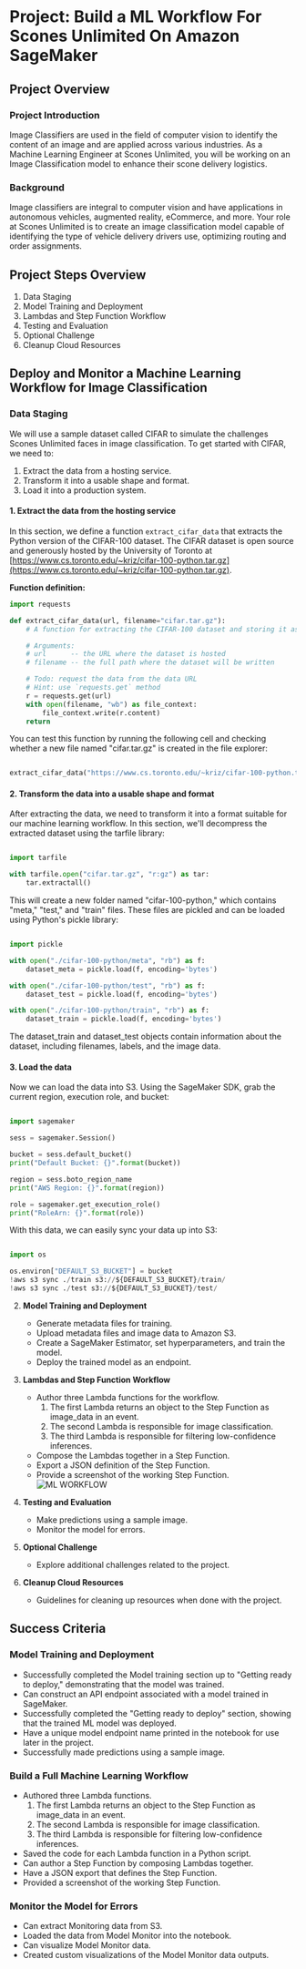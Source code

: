 # Project: Build a ML Workflow For Scones Unlimited On Amazon SageMaker

## Project Overview


### Project Introduction
Image Classifiers are used in the field of computer vision to identify the content of an image and are applied across various industries. As a Machine Learning Engineer at Scones Unlimited, you will be working on an Image Classification model to enhance their scone delivery logistics.

### Background
Image classifiers are integral to computer vision and have applications in autonomous vehicles, augmented reality, eCommerce, and more. Your role at Scones Unlimited is to create an image classification model capable of identifying the type of vehicle delivery drivers use, optimizing routing and order assignments.

## Project Steps Overview
1. Data Staging
2. Model Training and Deployment
3. Lambdas and Step Function Workflow
4. Testing and Evaluation
5. Optional Challenge
6. Cleanup Cloud Resources

## Deploy and Monitor a Machine Learning Workflow for Image Classification

### Data Staging
We will use a sample dataset called CIFAR to simulate the challenges Scones Unlimited faces in image classification. To get started with CIFAR, we need to:

1. Extract the data from a hosting service.
2. Transform it into a usable shape and format.
3. Load it into a production system.

#### 1. Extract the data from the hosting service
In this section, we define a function `extract_cifar_data` that extracts the Python version of the CIFAR-100 dataset. The CIFAR dataset is open source and generously hosted by the University of Toronto at [https://www.cs.toronto.edu/~kriz/cifar-100-python.tar.gz](https://www.cs.toronto.edu/~kriz/cifar-100-python.tar.gz).

**Function definition:**
```python
import requests

def extract_cifar_data(url, filename="cifar.tar.gz"):
    # A function for extracting the CIFAR-100 dataset and storing it as a gzipped file

    # Arguments:
    # url      -- the URL where the dataset is hosted
    # filename -- the full path where the dataset will be written

    # Todo: request the data from the data URL
    # Hint: use `requests.get` method
    r = requests.get(url)
    with open(filename, "wb") as file_context:
        file_context.write(r.content)
    return
```
You can test this function by running the following cell and checking whether a new file named "cifar.tar.gz" is created in the file explorer:

```python

extract_cifar_data("https://www.cs.toronto.edu/~kriz/cifar-100-python.tar.gz")
```
#### 2. Transform the data into a usable shape and format
After extracting the data, we need to transform it into a format suitable for our machine learning workflow. In this section, we'll decompress the extracted dataset using the tarfile library:

```python

import tarfile

with tarfile.open("cifar.tar.gz", "r:gz") as tar:
    tar.extractall()
```
This will create a new folder named "cifar-100-python," which contains "meta," "test," and "train" files. These files are pickled and can be loaded using Python's pickle library:

```python

import pickle

with open("./cifar-100-python/meta", "rb") as f:
    dataset_meta = pickle.load(f, encoding='bytes')

with open("./cifar-100-python/test", "rb") as f:
    dataset_test = pickle.load(f, encoding='bytes')

with open("./cifar-100-python/train", "rb") as f:
    dataset_train = pickle.load(f, encoding='bytes')
```
The dataset_train and dataset_test objects contain information about the dataset, including filenames, labels, and the image data.

#### 3. Load the data
Now we can load the data into S3. Using the SageMaker SDK, grab the current region, execution role, and bucket:

```python

import sagemaker

sess = sagemaker.Session()

bucket = sess.default_bucket()
print("Default Bucket: {}".format(bucket))

region = sess.boto_region_name
print("AWS Region: {}".format(region))

role = sagemaker.get_execution_role()
print("RoleArn: {}".format(role))
```
With this data, we can easily sync your data up into S3:

```python

import os

os.environ["DEFAULT_S3_BUCKET"] = bucket
!aws s3 sync ./train s3://${DEFAULT_S3_BUCKET}/train/
!aws s3 sync ./test s3://${DEFAULT_S3_BUCKET}/test/
```


2. **Model Training and Deployment**

    - Generate metadata files for training.
    - Upload metadata files and image data to Amazon S3.
    - Create a SageMaker Estimator, set hyperparameters, and train the model.
    - Deploy the trained model as an endpoint.

3. **Lambdas and Step Function Workflow**

    - Author three Lambda functions for the workflow.
        1. The first Lambda returns an object to the Step Function as image_data in an event.
        2. The second Lambda is responsible for image classification.
        3. The third Lambda is responsible for filtering low-confidence inferences.
    - Compose the Lambdas together in a Step Function.
    - Export a JSON definition of the Step Function.
    - Provide a screenshot of the working Step Function.
      ![ML WORKFLOW](https://github.com/AmitRanjan235/ML-Workflow-For-Scones-Unlimited-On-Amazon-SageMaker/blob/2aa055f4404002515195cbe65ec3303f3faefc3f/stepfunctions_graph.png)



4. **Testing and Evaluation**

    - Make predictions using a sample image.
    - Monitor the model for errors.

5. **Optional Challenge**

    - Explore additional challenges related to the project.

6. **Cleanup Cloud Resources**

    - Guidelines for cleaning up resources when done with the project.

## Success Criteria

### Model Training and Deployment

- Successfully completed the Model training section up to "Getting ready to deploy," demonstrating that the model was trained.
- Can construct an API endpoint associated with a model trained in SageMaker.
- Successfully completed the "Getting ready to deploy" section, showing that the trained ML model was deployed.
- Have a unique model endpoint name printed in the notebook for use later in the project.
- Successfully made predictions using a sample image.

### Build a Full Machine Learning Workflow

- Authored three Lambda functions.
    1. The first Lambda returns an object to the Step Function as image_data in an event.
    2. The second Lambda is responsible for image classification.
    3. The third Lambda is responsible for filtering low-confidence inferences.
- Saved the code for each Lambda function in a Python script.
- Can author a Step Function by composing Lambdas together.
- Have a JSON export that defines the Step Function.
- Provided a screenshot of the working Step Function.

### Monitor the Model for Errors

- Can extract Monitoring data from S3.
- Loaded the data from Model Monitor into the notebook.
- Can visualize Model Monitor data.
- Created custom visualizations of the Model Monitor data outputs.
